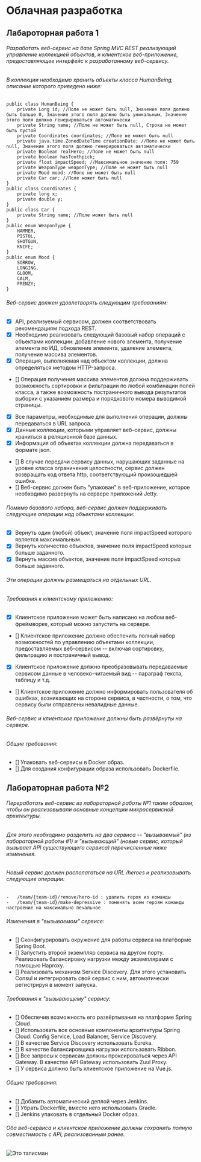 # Облачная разработка

## Лабароторная работа 1

###### Разработать веб-сервис на базе Spring MVC REST реализующий управление коллекцией объектов, и клиентское веб-приложение, предоставляющее интерфейс к разработанному веб-сервису. 
###### В коллекции необходимо хранить объекты класса HumanBeing, описание которого приведено ниже:

```
public class HumanBeing {
    private Long id; //Поле не может быть null, Значение поля должно быть больше 0, Значение этого поля должно быть уникальным, Значение этого поля должно генерироваться автоматически
    private String name; //Поле не может быть null, Строка не может быть пустой
    private Coordinates coordinates; //Поле не может быть null
    private java.time.ZonedDateTime creationDate; //Поле не может быть null, Значение этого поля должно генерироваться автоматически
    private Boolean realHero; //Поле не может быть null
    private boolean hasToothpick;
    private float impactSpeed; //Максимальное значение поля: 759
    private WeaponType weaponType; //Поле не может быть null
    private Mood mood; //Поле не может быть null
    private Car car; //Поле может быть null
}
public class Coordinates {
    private long x;
    private double y;
}
public class Car {
    private String name; //Поле может быть null
}
public enum WeaponType {
    HAMMER,
    PISTOL,
    SHOTGUN,
    KNIFE;
}
public enum Mood {
    SORROW,
    LONGING,
    GLOOM,
    CALM,
    FRENZY;
}
```

###### Веб-сервис должен удовлетворять следующим требованиям:
- [x] API, реализуемый сервисом, должен соответствовать рекомендациям подхода REST.
- [x] Необходимо реализовать следующий базовый набор операций с объектами коллекции: добавление нового элемента, получение элемента по ИД, обновление элемента, удаление элемента, получение массива элементов.
- [x] Операция, выполняемая над объектом коллекции, должна определяться методом HTTP-запроса.
- []	Операция получения массива элементов должна поддерживать возможность сортировки и фильтрации по любой комбинации полей класса, а также возможность постраничного вывода результатов выборки с указанием размера и порядкового номера выводимой страницы.
- [x]	Все параметры, необходимые для выполнения операции, должны передаваться в URL запроса.
- [x]	Данные коллекции, которыми управляет веб-сервис, должны храниться в реляционной базе данных.
- [x]	Информация об объектах коллекции должна передаваться в формате json.
- []	В случае передачи сервису данных, нарушающих заданные на уровне класса ограничения целостности, сервис должен возвращать код ответа http, соответствующий произошедшей ошибке.
- [] Веб-сервис должен быть "упакован" в веб-приложение, которое необходимо развернуть на сервере приложений Jetty.

###### Помимо базового набора, веб-сервис должен поддерживать следующие операции над объектами коллекции:
- [x]	Вернуть один (любой) объект, значение поля impactSpeed которого является максимальным.
- [x]	Вернуть количество объектов, значение поля impactSpeed которых больше заданного.
- [x]	Вернуть массив объектов, значение поля impactSpeed которых больше заданного.
###### Эти операции должны размещаться на отдельных URL.
###### Требования к клиентскому приложению:
- [x]	Клиентское приложение может быть написано на любом веб-фреймворке, который можно запустить на сервере.
- [] Клиентское приложение должно обеспечить полный набор возможностей по управлению объектами коллекции, предоставляемых веб-сервисом -- включая сортировку, фильтрацию и постраничный вывод.
- [x] Клиентское приложение должно преобразовывать передаваемые сервисом данные в человеко-читаемый вид -- параграф текста, таблицу и т.д.
- [] Клиентское приложение должно информировать пользователя об ошибках, возникающих на стороне сервиса, в частности, о том, что сервису были отправлены невалидные данные.
###### Веб-сервис и клиентское приложение должны быть развёрнуты на сервере.
###### Общие требования:
- [] Упаковать веб-сервисы в Docker образ.
- [] Для создания конфигурации образа использовать Dockerfile.


## Лабораторная работа №2

###### Переработать веб-сервис из лабораторной работы №1 таким образом, чтобы он реализовывали основные концепции микросервисной архитектуры. 
###### Для этого необходимо разделить на два сервиса -- "вызываемый" (из лабораторной работы #1) и "вызывающий" (новые сервис, который вызывает API существующего сервиса) перечисленные ниже изменения.
###### Новый сервис должен располагаться на URL /heroes и реализовывать следующие операции:
```
-	/team/{team-id}/remove/hero-id : удалить героя из команды
-	/team/{team-id}/make-depressive : поменять всем героям команды настроение на максимально печальное
```

###### Изменения в "вызываемом" сервисе:
- [] Сконфигурировать окружение для работы сервиса на платформе Spring Boot.
- [] Запустить второй экземпляр сервиса на другом порту. Реализовать балансировку нагрузки между экземплярами с помощью Haproxy.
- [] Реализовать механизм Service Discovery. Для этого установить Consul и интегрировать свой сервис с ним, автоматически регистрируя в момент запуска.

###### Требования к "вызывающему" сервису:
- [] Обеспечив возможность его развёртывания на платформе Spring Cloud.
- [] Использовать все основные компоненты архитектуры Spring Cloud: Config Service, Load Balancer, Service Discovery.
- [] В качестве Service Discovery использовать Eureka.
- [] В качестве балансировщика нагрузки использовать Ribbon.
- [] Все запросы к сервисам должны проксироваться через API Gateway. В качестве API Gateway использовать Zuul Proxy.
- [] У сервиса должно быть клиентcкое приложение на Vue.js. 

###### Общие требования:
- [] Добавить автоматический деплой через Jenkins.
- [] Убрать Dockerfile, вместо него использовать Gradle.
- [] Jenkins упаковать в отдельный Docker образ.


###### Оба веб-сервиса и клиентское приложение должны сохранить полную совместимость с API, реализованным ранее.

![Это талисман](https://www.oracle.com/a/ocom/img/rc24-duke-java-mascot.jpg)

